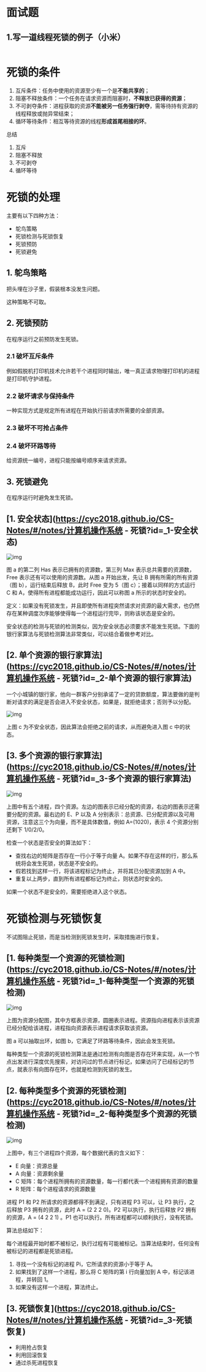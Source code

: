 # 面试题

## 1.写一道线程死锁的例子（小米）

```

```



# 死锁的条件

1. 互斥条件：任务中使用的资源至少有一个是**不能共享的**；
1. 阻塞不释放条件：一个任务在请求资源而阻塞时，**不释放已获得的资源**；
1. 不可剥夺条件：进程获取的资源**不能被另一任务强行剥夺**，需等待持有资源的线程释放或抛异常结束；
1. 循环等待条件：相互等待资源的线程**形成首尾相接的环**。

总结

1. 互斥
2. 阻塞不释放
3. 不可剥夺
4. 循环等待

# 死锁的处理

主要有以下四种方法：

- 鸵鸟策略
- 死锁检测与死锁恢复
- 死锁预防
- 死锁避免

## 1. 鸵鸟策略

把头埋在沙子里，假装根本没发生问题。

这种策略不可取。

## 2. 死锁预防

在程序运行之前预防发生死锁。

### 2.1 破坏互斥条件

例如假脱机打印机技术允许若干个进程同时输出，唯一真正请求物理打印机的进程是打印机守护进程。

### 2.2 破坏请求与保持条件

一种实现方式是规定所有进程在开始执行前请求所需要的全部资源。

### 2.3 破坏不可抢占条件

### 2.4 破坏环路等待

给资源统一编号，进程只能按编号顺序来请求资源。

## 3. 死锁避免

在程序运行时避免发生死锁。

## [1. 安全状态](https://cyc2018.github.io/CS-Notes/#/notes/计算机操作系统 - 死锁?id=_1-安全状态)

![img](https://cs-notes-1256109796.cos.ap-guangzhou.myqcloud.com/ed523051-608f-4c3f-b343-383e2d194470.png)

图 a 的第二列 Has 表示已拥有的资源数，第三列 Max 表示总共需要的资源数，Free 表示还有可以使用的资源数。从图 a 开始出发，先让 B 拥有所需的所有资源（图 b），运行结束后释放 B，此时 Free 变为 5（图 c）；接着以同样的方式运行 C 和 A，使得所有进程都能成功运行，因此可以称图 a 所示的状态时安全的。

定义：如果没有死锁发生，并且即使所有进程突然请求对资源的最大需求，也仍然存在某种调度次序能够使得每一个进程运行完毕，则称该状态是安全的。

安全状态的检测与死锁的检测类似，因为安全状态必须要求不能发生死锁。下面的银行家算法与死锁检测算法非常类似，可以结合着做参考对比。

## [2. 单个资源的银行家算法](https://cyc2018.github.io/CS-Notes/#/notes/计算机操作系统 - 死锁?id=_2-单个资源的银行家算法)

一个小城镇的银行家，他向一群客户分别承诺了一定的贷款额度，算法要做的是判断对请求的满足是否会进入不安全状态，如果是，就拒绝请求；否则予以分配。

![img](https://cs-notes-1256109796.cos.ap-guangzhou.myqcloud.com/d160ec2e-cfe2-4640-bda7-62f53e58b8c0.png)

上图 c 为不安全状态，因此算法会拒绝之前的请求，从而避免进入图 c 中的状态。

## [3. 多个资源的银行家算法](https://cyc2018.github.io/CS-Notes/#/notes/计算机操作系统 - 死锁?id=_3-多个资源的银行家算法)

![img](https://cs-notes-1256109796.cos.ap-guangzhou.myqcloud.com/62e0dd4f-44c3-43ee-bb6e-fedb9e068519.png)

上图中有五个进程，四个资源。左边的图表示已经分配的资源，右边的图表示还需要分配的资源。最右边的 E、P 以及 A 分别表示：总资源、已分配资源以及可用资源，注意这三个为向量，而不是具体数值，例如 A=(1020)，表示 4 个资源分别还剩下 1/0/2/0。

检查一个状态是否安全的算法如下：

- 查找右边的矩阵是否存在一行小于等于向量 A。如果不存在这样的行，那么系统将会发生死锁，状态是不安全的。
- 假若找到这样一行，将该进程标记为终止，并将其已分配资源加到 A 中。
- 重复以上两步，直到所有进程都标记为终止，则状态时安全的。

如果一个状态不是安全的，需要拒绝进入这个状态。

# 死锁检测与死锁恢复

不试图阻止死锁，而是当检测到死锁发生时，采取措施进行恢复。

## [1. 每种类型一个资源的死锁检测](https://cyc2018.github.io/CS-Notes/#/notes/计算机操作系统 - 死锁?id=_1-每种类型一个资源的死锁检测)

![img](https://cs-notes-1256109796.cos.ap-guangzhou.myqcloud.com/b1fa0453-a4b0-4eae-a352-48acca8fff74.png)

上图为资源分配图，其中方框表示资源，圆圈表示进程。资源指向进程表示该资源已经分配给该进程，进程指向资源表示进程请求获取该资源。

图 a 可以抽取出环，如图 b，它满足了环路等待条件，因此会发生死锁。

每种类型一个资源的死锁检测算法是通过检测有向图是否存在环来实现，从一个节点出发进行深度优先搜索，对访问过的节点进行标记，如果访问了已经标记的节点，就表示有向图存在环，也就是检测到死锁的发生。

## [2. 每种类型多个资源的死锁检测](https://cyc2018.github.io/CS-Notes/#/notes/计算机操作系统 - 死锁?id=_2-每种类型多个资源的死锁检测)

![img](https://cs-notes-1256109796.cos.ap-guangzhou.myqcloud.com/e1eda3d5-5ec8-4708-8e25-1a04c5e11f48.png)

上图中，有三个进程四个资源，每个数据代表的含义如下：

- E 向量：资源总量
- A 向量：资源剩余量
- C 矩阵：每个进程所拥有的资源数量，每一行都代表一个进程拥有资源的数量
- R 矩阵：每个进程请求的资源数量

进程 P1 和 P2 所请求的资源都得不到满足，只有进程 P3 可以，让 P3 执行，之后释放 P3 拥有的资源，此时 A = (2 2 2 0)。P2 可以执行，执行后释放 P2 拥有的资源，A = (4 2 2 1) 。P1 也可以执行。所有进程都可以顺利执行，没有死锁。

算法总结如下：

每个进程最开始时都不被标记，执行过程有可能被标记。当算法结束时，任何没有被标记的进程都是死锁进程。

1. 寻找一个没有标记的进程 Pi，它所请求的资源小于等于 A。
2. 如果找到了这样一个进程，那么将 C 矩阵的第 i 行向量加到 A 中，标记该进程，并转回 1。
3. 如果没有这样一个进程，算法终止。

## [3. 死锁恢复](https://cyc2018.github.io/CS-Notes/#/notes/计算机操作系统 - 死锁?id=_3-死锁恢复)

- 利用抢占恢复
- 利用回滚恢复
- 通过杀死进程恢复


